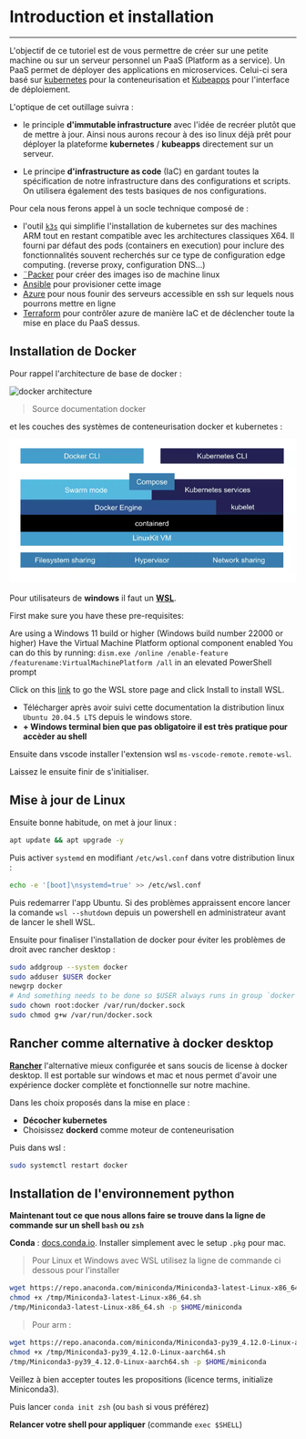 # Introduction et installation

---

L'objectif de ce tutoriel est de vous permettre de créer sur une petite machine ou sur un serveur personnel un PaaS (Platform as a service). Un PaaS permet de déployer des applications en microservices. Celui-ci sera basé sur [kubernetes](https://kubernetes.io/fr/) pour la conteneurisation et [Kubeapps](https://kubeapps.dev/) pour l'interface de déploiement.

L'optique de cet outillage suivra :
- le principle **d'immutable infrastructure** avec l'idée de recréer plutôt que de mettre à jour. Ainsi nous aurons recour à des iso linux déjà prêt pour déployer la plateforme **kubernetes** / **kubeapps** directement sur un serveur.

- Le principe **d'infrastructure as code** (IaC) en gardant toutes la spécification de notre infrastructure dans des configurations et scripts. On utilisera également des tests basiques de nos configurations.

Pour cela nous ferons appel à un socle technique composé de :
- l'outil [`k3s`](https://k3s.io/) qui simplifie l'installation de kubernetes sur des machines ARM tout en restant compatible avec les architectures classiques X64. Il fourni par défaut des pods (containers en execution) pour inclure des fonctionnalités souvent recherchés sur ce type de configuration edge computing. (reverse proxy, configuration DNS...)
- [¨Packer](https://www.packer.io/) pour créer des images iso de machine linux
- [Ansible](https://www.ansible.com/) pour provisioner cette image
- [Azure](https://azure.microsoft.com/fr-fr/) pour nous founir des serveurs accessible en ssh sur lequels nous pourrons mettre en ligne
- [Terraform](https://www.terraform.io/) pour contrôler azure de manière IaC et de déclencher toute la mise en place du PaaS dessus.

## Installation de Docker

Pour rappel l'architecture de base de docker :

![docker architecture](https://docs.docker.com/engine/images/architecture.svg)

> Source documentation docker

et les couches des systèmes de conteneurisation docker et kubernetes :

![docker k8s architecture](images/kube-archi.png)

Pour utilisateurs de **windows** il faut un [**WSL**](https://devblogs.microsoft.com/commandline/a-preview-of-wsl-in-the-microsoft-store-is-now-available/#how-to-install-and-use-wsl-in-the-microsoft-store). 

First make sure you have these pre-requisites:

Are using a Windows 11 build or higher (Windows build number 22000 or higher)
Have the Virtual Machine Platform optional component enabled
You can do this by running: `dism.exe /online /enable-feature /featurename:VirtualMachinePlatform /all` in an elevated PowerShell prompt

Click on this [link](https://aka.ms/wslstorepage) to go the WSL store page and click Install to install WSL.

- Télécharger après avoir suivi cette documentation la distribution linux ``Ubuntu 20.04.5 LTS`` depuis le windows store. 
- **+ Windows terminal bien que pas obligatoire il est très pratique pour accèder au shell**

Ensuite dans vscode installer l'extension wsl `ms-vscode-remote.remote-wsl`.

Laissez le ensuite finir de s'initialiser.

## Mise à jour de Linux

Ensuite bonne habitude, on met à jour linux :

```bash
apt update && apt upgrade -y
```

Puis activer `systemd` en modifiant `/etc/wsl.conf` dans votre distribution linux :

```sh
echo -e '[boot]\nsystemd=true' >> /etc/wsl.conf
```

Puis redemarrer l'app Ubuntu. Si des problèmes appraissent encore lancer la comande `wsl --shutdown` depuis un powershell en administrateur avant de lancer le shell WSL.

Ensuite pour finaliser l'installation de docker pour éviter les problèmes de droit avec rancher desktop :

```bash
sudo addgroup --system docker
sudo adduser $USER docker
newgrp docker
# And something needs to be done so $USER always runs in group `docker` on the `Ubuntu` WSL
sudo chown root:docker /var/run/docker.sock
sudo chmod g+w /var/run/docker.sock

```

## Rancher comme alternative à docker desktop

[**Rancher**](https://rancherdesktop.io/) l'alternative mieux configurée et sans soucis de license à docker desktop. Il est portable sur windows et mac et nous permet d'avoir une expérience docker complète et fonctionnelle sur notre machine.

Dans les choix proposés dans la mise en place :
- **Décocher kubernetes**
- Choisissez **dockerd** comme moteur de conteneurisation

Puis dans wsl : 

```sh
sudo systemctl restart docker
```

## Installation de l'environnement python

**Maintenant tout ce que nous allons faire se trouve dans la ligne de commande sur un shell `bash` ou `zsh`**

**Conda** : [docs.conda.io](https://docs.conda.io/en/latest/miniconda.html). Installer simplement avec le setup `.pkg` pour mac.

> Pour Linux et Windows avec WSL utilisez la ligne de commande ci dessous pour l'installer
```bash
wget https://repo.anaconda.com/miniconda/Miniconda3-latest-Linux-x86_64.sh -P /tmp
chmod +x /tmp/Miniconda3-latest-Linux-x86_64.sh
/tmp/Miniconda3-latest-Linux-x86_64.sh -p $HOME/miniconda
```

> Pour arm :
```bash
wget https://repo.anaconda.com/miniconda/Miniconda3-py39_4.12.0-Linux-aarch64.sh -P /tmp
chmod +x /tmp/Miniconda3-py39_4.12.0-Linux-aarch64.sh
/tmp/Miniconda3-py39_4.12.0-Linux-aarch64.sh -p $HOME/miniconda
```

Veillez à bien accepter toutes les propositions (licence terms, initialize Miniconda3).

Puis lancer `conda init zsh` (ou `bash` si vous préférez)

**Relancer votre shell pour appliquer** (commande `exec $SHELL`)

